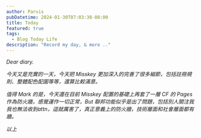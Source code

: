 ```yaml
---
author: Parvis
pubDatetime: 2024-01-30T07:03:38-08:00
title: Today
featured: true
tags:
  - Blog Today Life
description: "Record my day, & more .."
---
```


_Dear diary._      

_今天又是充實的一天，今天把 Misskey 更加深入的完善了很多細節，包括註冊規則、整體配色配圖等等，還算比較滿意。_      

_值得 Mark 的是，今天還在目前 Misskey 配置的基礎上再套了一層 CF 的 Pages 作為防火牆，感覺運作一切正常，But 聯邦功能似乎是出了問題，包括別人關注我我也無法收到attn，這就厲害了，真正意義上的防火牆，技術層面和社會層面都有牆。_      

_以上_     
